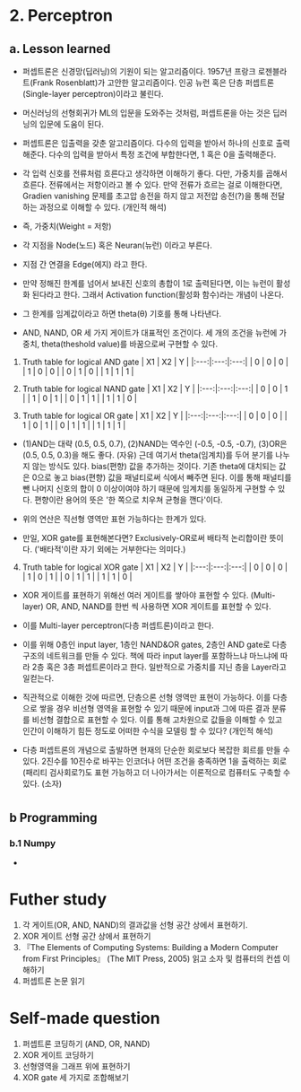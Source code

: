 # 2. Perceptron
## a. Lesson learned
- 퍼셉트론은 신경망(딥러닝)의 기원이 되는 알고리즘이다.  1957년 프랑크 로젠블라트(Frank Rosenblatt)가 고안한 알고리즘이다.  인공 뉴런 혹은 단층 퍼셉트론(Single-layer perceptron)이라고 불린다.

- 머신러닝의 선형회귀가 ML의 입문을 도와주는 것처럼, 퍼셉트론을 아는 것은 딥러닝의 입문에 도움이 된다.

- 퍼셉트론은 입출력을 갖춘 알고리즘이다.  다수의 입력을 받아서 하나의 신호로 출력해준다.  다수의 입력을 받아서 특정 조건에 부합한다면, 1 혹은 0을 출력해준다.

- 각 입력 신호를 전류처럼 흐른다고 생각하면 이해하기 좋다.  다만, 가중치를 곱해서 흐른다.  전류에서는 저항이라고 볼 수 있다.  만약 전류가 흐르는 걸로 이해한다면, Gradien vanishing 문제를 초고압 송전을 하지 않고 저전압 송전(?)을 통해 전달하는 과정으로 이해할 수 있다. (개인적 해석)

- 즉, 가중치(Weight = 저항)
- 각 지점을 Node(노드) 혹은 Neuran(뉴런) 이라고 부른다.
- 지점 간 연결을 Edge(에지) 라고 한다.
- 만약 정해진 한계를 넘어서 보내진 신호의 총합이 1로 출력된다면, 이는 뉴런이 활성화 된다라고 한다.  그래서 Activation function(활성화 함수)라는 개념이 나온다.
- 그 한계를 임계값이라고 하면 theta(θ) 기호를 통해 나타낸다.



- AND, NAND, OR 세 가지 게이트가 대표적인 조건이다.  세 개의 조건을 뉴런에 가중치, theta(theshold value)를 바꿈으로써 구현할 수 있다.


1. Truth table for logical AND gate
| X1 | X2 | Y | 
|:---:|:---:|:---:|
|   0    |   0    |   0    |
|   1    |   0    |   0    |
|   0    |   1    |   0    |
|   1    |   1    |   1    |

2. Truth table for logical NAND gate
| X1 | X2 | Y | 
|:---:|:---:|:---:|
|   0    |   0    |   1    |
|   1    |   0    |   1    |
|   0    |   1    |   1    |
|   1    |   1    |   0    |

3. Truth table for logical OR gate
| X1 | X2 | Y | 
|:---:|:---:|:---:|
|   0    |   0    |   0    |
|   1    |   0    |   1    |
|   0    |   1    |   1    |
|   1    |   1    |   1    |

- (1)AND는 대략 (0.5, 0.5, 0.7), (2)NAND는 역수인 (-0.5, -0.5, -0.7), (3)OR은 (0.5, 0.5, 0.3)을 해도 좋다. (자유)  근데 여기서 theta(임계치)를 두어 분기를 나누지 않는 방식도 있다.  bias(편향) 값을 추가하는 것이다.  기존 theta에 대치되는 값은 0으로 놓고 bias(편향) 값을 패널티로써 식에서 빼주면 된다.  이를 통해 패널티를 뺀 나머지 신호의 합이 0 이상이여야 하기 때문에 임계치를 동일하게 구현할 수 있다.  편향이란 용어의 뜻은 '한 쪽으로 치우쳐 균형을 깬다'이다.
- 위의 연산은 직선형 영역만 표현 가능하다는 한계가 있다.

- 만일, XOR gate를 표현해본다면?  Exclusively-OR로써 배타적 논리합이란 뜻이다.  ('배타적'이란 자기 외에는 거부한다는 의미다.)
4. Truth table for logical XOR gate
| X1 | X2 | Y | 
|:---:|:---:|:---:|
|   0    |   0    |   0    |
|   1    |   0    |   1    |
|   0    |   1    |   1    |
|   1    |   1    |   0    |

- XOR 게이트를 표현하기 위해선 여러 게이트를 쌓아야 표현할 수 있다. (Multi-layer)  OR, AND, NAND를 한번 씩 사용하면 XOR 게이트를 표현할 수 있다.
- 이를 Multi-layer perceptron(다층 퍼셉트론)이라고 한다. 
- 이를 위해 0층인 input layer, 1층인 NAND&OR gates, 2층인 AND gate로 다층 구조의 네트워크를 만들 수 있다.  책에 따라 input layer를 포함하느냐 마느냐에 따라 2층 혹은 3층 퍼셉트론이라고 한다.  일반적으로 가중치를 지닌 층을 Layer라고 일컫는다.

- 직관적으로 이해한 것에 따르면, 단층으론 선형 영역만 표현이 가능하다.  이를 다층으로 쌓을 경우 비선형 영역을 표현할 수 있기 때문에 input과 그에 따른 결과 분류를 비선형 결합으로 표현할 수 있다.  이를 통해 고차원으로 값들을 이해할 수 있고 인간이 이해하기 힘든 정도로 어떠한 수식을 모델링 할 수 있다? (개인적 해석)

- 다층 퍼셉트론의 개념으로 출발하면 현재의 단순한 회로보다 복잡한 회르를 만들 수 있다.  2진수를 10진수로 바꾸는 인코더나 어떤 조건을 충족하면 1을 출력하는 회로(패리티 검사회로?)도 표현 가능하고 더 나아가서는 이론적으로 컴퓨터도 구축할 수 있다. (소자) 

# 

## b Programming
### b.1 Numpy
-    
# 

# Futher study

1. 각 게이트(OR, AND, NAND)의 결과값을 선형 공간 상에서 표현하기.
2. XOR 게이트 선형 공간 상에서 표현하기
3. 『The Elements of Computing Systems: Building a Modern Computer from First Principles』 (The MIT Press, 2005) 읽고 소자 및 컴퓨터의 컨셉 이해하기 
4. 퍼셉트론 논문 읽기
# 

   

# Self-made question
1. 퍼셉트론 코딩하기 (AND, OR, NAND)
2. XOR 게이트 코딩하기
3. 선형영역을 그래프 위에 표현하기
4. XOR gate 세 가지로 조합해보기
